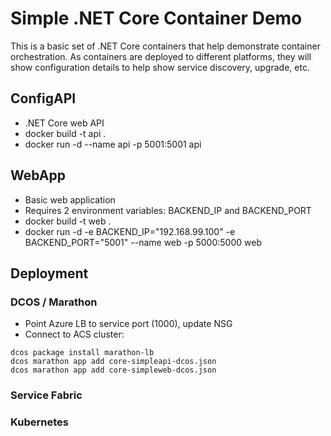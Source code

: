 # Simple .NET Core Container Demo

This is a basic set of .NET Core containers that help demonstrate container orchestration. As containers are deployed to different platforms, they will show configuration details to help show service discovery, upgrade, etc.

## ConfigAPI

* .NET Core web API
* docker build -t api .
* docker run -d --name api -p 5001:5001 api

## WebApp

* Basic web application 
* Requires 2 environment variables: BACKEND_IP and BACKEND_PORT
* docker build -t web .
* docker run -d -e BACKEND_IP="192.168.99.100" -e BACKEND_PORT="5001" --name web -p 5000:5000 web

## Deployment

### DCOS / Marathon

* Point Azure LB to service port (1000), update NSG
* Connect to ACS cluster: 
```
dcos package install marathon-lb
dcos marathon app add core-simpleapi-dcos.json
dcos marathon app add core-simpleweb-dcos.json
```

### Service Fabric


### Kubernetes